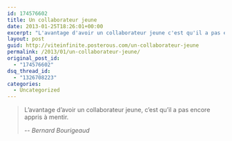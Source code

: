 ```yaml
---
id: 174576602
title: Un collaborateur jeune
date: 2013-01-25T18:26:01+00:00
excerpt: "L'avantage d'avoir un collaborateur jeune c'est qu'il a pas encore appris   mentir. Cit."
layout: post
guid: http://viteinfinite.posterous.com/un-collaborateur-jeune
permalink: /2013/01/un-collaborateur-jeune/
original_post_id:
  - "174576602"
dsq_thread_id:
  - "1326708223"
categories:
  - Uncategorized
---
```


> L’avantage d’avoir un collaborateur jeune, c’est qu’il a pas encore appris à mentir.
>
> -- <cite>Bernard Bourigeaud</cite>
